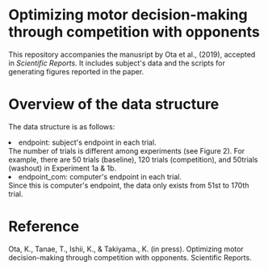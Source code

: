 # Optimizing motor decision-making through competition with opponents

This repository accompanies the manusript by Ota et al., (2019), accepted in <em>Scientific Reports</em>. It includes subject's data and the scripts for generating figures reported in the paper.

# Overview of the data structure
The data structure is as follows:
<li>endpoint: subject's endpoint in each trial. </li> 
The number of trials is different among experiments (see Figure 2). For example, there are 50 trials (baseline), 120 trials (competition), and 50trials (washout) in Experiment 1a & 1b. 
<li>endpoint_com: computer's endpoint in each trial.</li>
Since this is computer's endpoint, the data only exists from 51st to 170th trial. 

# Reference
Ota, K., Tanae, T., Ishii, K., & Takiyama., K. (in press). Optimizing motor decision-making through competition with opponents. Scientific Reports.

